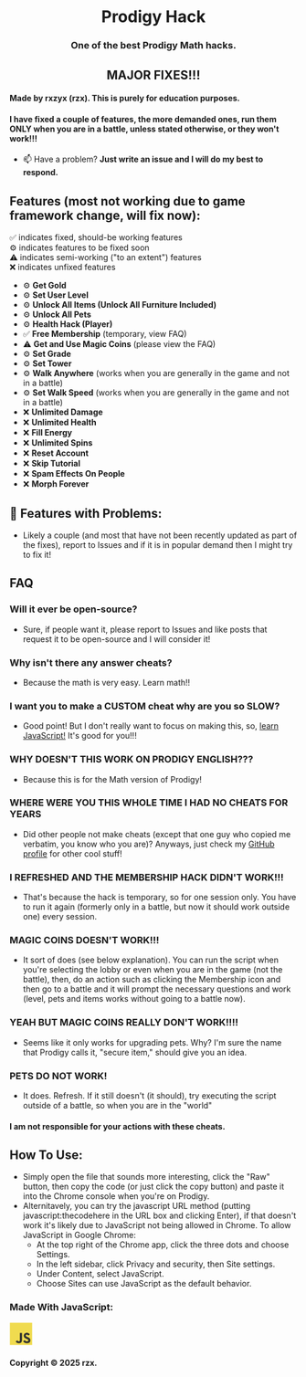 <h1 align="center">Prodigy Hack</h1>
<h3 align="center">One of the best Prodigy Math hacks.</h3>
<h2 align="center">MAJOR FIXES!!!</h3>

#### Made by rxzyx (rzx). This is purely for education purposes.
#### I have fixed a couple of features, the more demanded ones, run them ONLY when you are in a battle, unless stated otherwise, or they won't work!!!
- 📫 Have a problem? **Just write an issue and I will do my best to respond.**

## Features (most not working due to game framework change, will fix now):

✅ indicates fixed, should-be working features<br>
⚙️ indicates features to be fixed soon<br>
⚠️ indicates semi-working ("to an extent") features<br>
❌ indicates unfixed features<br>

- ⚙️ **Get Gold**
- ⚙️ **Set User Level**
- ⚙️ **Unlock All Items (Unlock All Furniture Included)**
- ⚙️ **Unlock All Pets**
- ⚙️ **Health Hack (Player)**
- ✅ **Free Membership** (temporary, view FAQ)
- ⚠️ **Get and Use Magic Coins** (please view the FAQ)
- ⚙️ **Set Grade**
- ⚙️ **Set Tower**
- ⚙️ **Walk Anywhere** (works when you are generally in the game and not in a battle)
- ⚙️ **Set Walk Speed** (works when you are generally in the game and not in a battle)
- ❌ **Unlimited Damage**
- ❌ **Unlimited Health**
- ❌ **Fill Energy**
- ❌ **Unlimited Spins**
- ❌ **Reset Account**
- ❌ **Skip Tutorial**
- ❌ **Spam Effects On People**
- ❌ **Morph Forever**
## 🤖 Features with Problems:

- Likely a couple (and most that have not been recently updated as part of the fixes), report to Issues and if it is in popular demand then I might try to fix it!

## FAQ

### Will it ever be open-source?

- Sure, if people want it, please report to Issues and like posts that request it to be open-source and I will consider it!

### Why isn't there any answer cheats?

- Because the math is very easy. Learn math!!

### I want you to make a CUSTOM cheat why are you so SLOW?

- Good point! But I don't really want to focus on making this, so, <a href="https://www.google.com/search?q=learn+javascript">learn JavaScript!</a> It's good for you!!!

### WHY DOESN'T THIS WORK ON PRODIGY ENGLISH???

- Because this is for the Math version of Prodigy!

### WHERE WERE YOU THIS WHOLE TIME I HAD NO CHEATS FOR YEARS

- Did other people not make cheats (except that one guy who copied me verbatim, you know who you are)? Anyways, just check my <a href="https://github.com/rxzyx">GitHub profile</a> for other cool stuff!

### I REFRESHED AND THE MEMBERSHIP HACK DIDN'T WORK!!!

- That's because the hack is temporary, so for one session only. You have to run it again (formerly only in a battle, but now it should work outside one) every session.

### MAGIC COINS DOESN'T WORK!!!

- It sort of does (see below explanation). You can run the script when you're selecting the lobby or even when you are in the game (not the battle), then, do an action such as clicking the Membership icon and then go to a battle and it will prompt the necessary questions and work (level, pets and items works without going to a battle now).

### YEAH BUT MAGIC COINS REALLY DON'T WORK!!!!

- Seems like it only works for upgrading pets. Why? I'm sure the name that Prodigy calls it, "secure item," should give you an idea.

### PETS DO NOT WORK!

- It does. Refresh. If it still doesn't (it should), try executing the script outside of a battle, so when you are in the "world"

#### I am not responsible for your actions with these cheats.

## How To Use:

- Simply open the file that sounds more interesting, click the "Raw" button, then copy the code (or just click the copy button) and paste it into the Chrome console when you're on Prodigy.
- Alternitavely, you can try the javascript URL method (putting javascript:thecodehere in the URL box and clicking Enter), if that doesn't work it's likely due to JavaScript not being allowed in Chrome. To allow JavaScript in Google Chrome:
  - At the top right of the Chrome app, click the three dots and choose Settings.
  - In the left sidebar, click Privacy and security, then Site settings.
  - Under Content, select JavaScript.
  - Choose Sites can use JavaScript as the default behavior.

<h3 align="left">Made With JavaScript:</h3>
<p align="left"> <a href="https://developer.mozilla.org/en-US/docs/Web/JavaScript" target="_blank" rel="noreferrer"> <img src="https://raw.githubusercontent.com/devicons/devicon/master/icons/javascript/javascript-original.svg" alt="javascript" width="40" height="40"/> </a> </p>

#### Copyright &copy; 2025 rzx.
